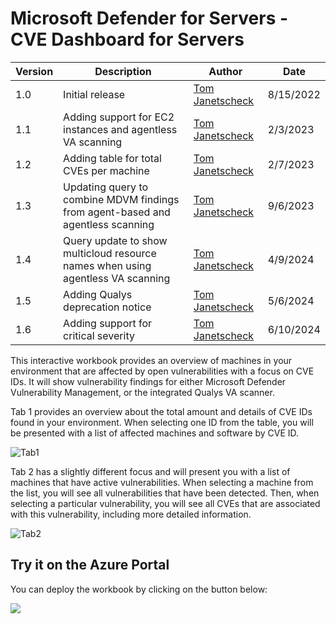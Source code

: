 # Microsoft Defender for Servers - CVE Dashboard for Servers

| Version | Description | Author | Date |
| ------ | ------ | ------ | ------ |
| 1.0 | Initial release | [Tom Janetscheck](https://github.com/tomjanetscheck) | 8/15/2022 |
| 1.1 | Adding support for EC2 instances and agentless VA scanning | [Tom Janetscheck](https://github.com/tomjanetscheck) | 2/3/2023 |
| 1.2 | Adding table for total CVEs per machine | [Tom Janetscheck](https://github.com/tomjanetscheck) | 2/7/2023 |
| 1.3 | Updating query to combine MDVM findings from agent-based and agentless scanning | [Tom Janetscheck](https://github.com/tomjanetscheck) | 9/6/2023 |
| 1.4 | Query update to show multicloud resource names when using agentless VA scanning | [Tom Janetscheck](https://github.com/tomjanetscheck) | 4/9/2024 |
| 1.5 | Adding Qualys deprecation notice| [Tom Janetscheck](https://github.com/tomjanetscheck) | 5/6/2024 |
| 1.6 | Adding support for critical severity| [Tom Janetscheck](https://github.com/tomjanetscheck) | 6/10/2024 |

This interactive workbook provides an overview of machines in your environment that are affected by open vulnerabilities with a focus on CVE IDs. It will show vulnerability findings for either Microsoft Defender Vulnerability Management, or the integrated Qualys VA scanner.

Tab 1 provides an overview about the total amount and details of CVE IDs found in your environment. When selecting one ID from the table, you will be presented with a list of affected machines and software by CVE ID.

![Tab1](./tab1.png)

Tab 2 has a slightly different focus and will present you with a list of machines that have active vulnerabilities. When selecting a machine from the list, you will see all vulnerabilities that have been detected. Then, when selecting a particular vulnerability, you will see all CVEs that are associated with this vulnerability, including more detailed information.

![Tab2](./tab2.png)

## Try it on the Azure Portal

You can deploy the workbook by clicking on the button below:

<a href="https://aka.ms/AAhgf41" target="_blank"><img src="https://aka.ms/deploytoazurebutton"/></a>
